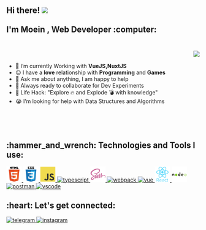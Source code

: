 <h2 align="left">
  <br>Hi there! <img src="https://user-images.githubusercontent.com/42378118/110234147-e3259600-7f4e-11eb-95be-0c4047144dea.gif" width="30"><br>
  <br> I'm Moein , Web Developer :computer:<br><br/>
</h2> 

<div>
<img src='https://i.pinimg.com/originals/aa/83/fa/aa83fa67b15cef9525e08a90fac02c1f.gif' align='right' style='margin-bottom: 32px;'>
&nbsp;
&nbsp;


- 🌱 I’m currently Working with **VueJS,NuxtJS**
- :neutral_face: I have a **love** relationship with **Programming** and **Games**
- 💬 Ask me about anything, I am happy to help
- 🚀 Always ready to collaborate for Dev Experiments
- 🎯 Life Hack: "Explore 🔥 and Explode 💣 with knowledge"
- 😭 I’m looking for help with Data Structures and Algorithms
  
<div>
<br />
<br />
<br />

<div>
  
  <h2 align="left">:hammer_and_wrench: Technologies and Tools I use:</h2>
  
<a href="https://www.w3.org/html/" target="_blank"> 
   <img src="https://raw.githubusercontent.com/devicons/devicon/master/icons/html5/html5-original-wordmark.svg" alt="html5" width="40" height="40"/>
</a>
  
<a href="https://www.w3schools.com/css/" target="_blank">
  <img src="https://raw.githubusercontent.com/devicons/devicon/master/icons/css3/css3-original-wordmark.svg" alt="css3" width="40" height="40"/>
</a>
  
<a href="https://developer.mozilla.org/en-US/docs/Web/JavaScript" target="_blank">
  <img src="https://raw.githubusercontent.com/devicons/devicon/master/icons/javascript/javascript-original.svg" alt="javascript" width="40" height="40"/>
</a>
  
<a href="https://www.typescriptlang.org/" target="_blank">
  <img src="https://user-images.githubusercontent.com/79712314/224834574-3a46089f-a344-4fef-9b4d-3703d5920e07.svg" alt="typescript" width="40" height="40"/>
</a>
  
<a href="https://sass-lang.com" target="_blank">
  <img src="https://raw.githubusercontent.com/devicons/devicon/master/icons/sass/sass-original.svg" alt="sass" width="40" height="40"/>
</a>
  
<a href="https://webpack.js.org/" target="_blank">
  <img src="https://www.vectorlogo.zone/logos/js_webpack/js_webpack-icon.svg" alt="webpack" width="40" height="40"/>
</a>
  
<a href="https://vuejs.org/" target="_blank">
  <img src="https://user-images.githubusercontent.com/79712314/224833611-7aa7c2de-2747-403b-848a-3ca6bbd84f65.svg" alt="vue" width="40" height="40"/>
</a>
  
<a href="https://reactjs.org/" target="_blank">
  <img src="https://raw.githubusercontent.com/devicons/devicon/master/icons/react/react-original-wordmark.svg" alt="react" width="40" height="40"/>
</a>

<a href="https://nodejs.org" target="_blank">
  <img src="https://raw.githubusercontent.com/devicons/devicon/master/icons/nodejs/nodejs-original-wordmark.svg" alt="nodejs" width="40" height="40"/>
</a>

  
<a href="https://www.postman.com/" target="_blank">
  <img src="https://www.vectorlogo.zone/logos/getpostman/getpostman-icon.svg" alt="postman" width="40" height="40"/>
</a>
  
<a href="https://code.visualstudio.com/" target="_blank">
  <img src="https://user-images.githubusercontent.com/79712314/224835730-91d2fdd9-6f9c-485e-ba85-99f9b45fdf6f.svg" alt="vscode" width="40" height="40"/>
</a>
 
<br />
</div>
  

<h2 align="left">:heart: Let's get connected:</h2>
  
<a href="https://t.me/Moein_bld" target="_blank">
  <img src="https://user-images.githubusercontent.com/79712314/224837554-3fa19f58-e337-4daa-b5ad-66de966f786e.gif" alt="telegram" width="40" height="40"/>
</a>
  
<a href="https://instagram.com/moein_bld" target="_blank">
  <img src="https://user-images.githubusercontent.com/79712314/224837811-3b0cdac2-7fe6-4fa0-b90c-80f511d9bb96.gif" alt="instagram" width="40" height="40"/>
</a>

